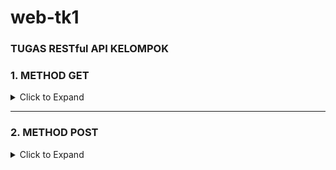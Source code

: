 # web-tk1
### TUGAS RESTful API KELOMPOK

### 1. METHOD GET
<details>
<summary> Click to Expand </summary>
<table>
<tr>
<td><b> URL </b></td>
<td> <b style="color🍏">{{baseurl}}/mahasiswa </td>
</tr>
<tr>
<td><b> Method </b></td>
<td> GET </td>
</tr>
<tr>
<td><b> Body </b></td>
<td>
	
``` json

    {
        "payload": [
            {
                "nim": 1001,
                "nama_mhs": "M.daniel ilyasa",
                "alamat": "bekasi"
            },
            {
                "nim": 1002,
                "nama_mhs": "dwi apriansyah",
                "alamat": "bogor"
            },
            {
                "nim": 1003,
                "nama_mhs": "m.irgi ",
                "alamat": "bogor"
            },
            {
                "nim": 1004,
                "nama_mhs": "irpan syahputra",
                "alamat": "palembang"
            }
            
        ],
        "message": "get all data from tbl_mhs",
        "metadata": {
            "prev": "",
            "next": "",
            "max": ""
        }
    }

```

</td>
</table>
</details>

***

### 2. METHOD POST
<details>
<summary> Click to Expand </summary>
<table>
<tr>
<td><b> URL </b></td>
<td> <b style="color🍏">{{baseurl}}/mahasiswa </td>
</tr>
<tr>
<td><b> Method </b></td>
<td> POST </td>
</tr>
<tr>
<td><b> Body </b></td>
<td>

``` json
{
    "nim":1002,
    "namaMhs": "andi",
    "alamat" :"jepang"
}
```
</td>
</tr>
<tr>
<td><b> Success Response </b></td>
<td>
	
``` json
{
        "payload": {
            "fieldCount": 0,
            "affectedRows": 1,
            "insertId": 0,
            "serverStatus": 2,
            "warningCount": 0,
            "message": "",
            "protocol41": true,
            "changedRows": 0
        },
        "message": "Data berhasil disimpan",
        "metadata": {
            "prev": "",
            "next": "",
            "max": ""
        }
    }
```

</td>
</tr>
<tr>
<td><b> Failed Response </b></td>
<td>Error: Data sudah ada dalam database</td>





